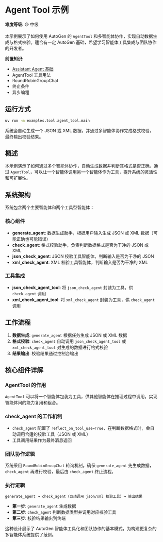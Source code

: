 # Agent Tool 示例

**难度等级**: 🟡 中级

本示例展示了如何使用 AutoGen 的 `AgentTool` 和多智能体协作，实现自动数据生成与格式校验。适合有一定 AutoGen 基础，希望学习智能体工具集成与团队协作的开发者。

**前置知识**:
- [Assistant Agent 基础](../../agent/hello_world/README.md)
- AgentTool 工具用法
- RoundRobinGroupChat
- 终止条件
- 异步编程

## 运行方式
```bash
uv run -m examples.tool.agent_tool.main
```

系统会自动生成一个 JSON 或 XML 数据，并通过多智能体协作完成格式校验，最终输出校验结果。

## 概述
本示例演示了如何通过多个智能体协作，自动生成数据并判断其格式是否正确。通过 `AgentTool`，可以让一个智能体调用另一个智能体作为工具，提升系统的灵活性和可扩展性。

## 系统架构
系统包含两个主要智能体和两个工具型智能体：

### 核心组件
- **generate_agent**: 数据生成助手，根据用户输入生成 JSON 或 XML 数据（可能正确也可能错误）
- **check_agent**: 格式校验助手，负责判断数据格式是否为干净的 JSON 或 XML
- **json_check_agent**: JSON 校验工具智能体，判断输入是否为干净的 JSON
- **xml_check_agent**: XML 校验工具智能体，判断输入是否为干净的 XML

### 工具集成
- **json_check_agent_tool**: 将 `json_check_agent` 封装为工具，供 `check_agent` 调用
- **xml_check_agent_tool**: 将 `xml_check_agent` 封装为工具，供 `check_agent` 调用

## 工作流程
1. **数据生成**: `generate_agent` 根据任务生成 JSON 或 XML 数据
2. **格式校验**: `check_agent` 自动调用 `json_check_agent_tool` 或 `xml_check_agent_tool` 对生成的数据进行格式校验
3. **结果输出**: 校验结果通过控制台输出

## 核心组件详解

### AgentTool 的作用
`AgentTool` 可以将一个智能体包装为工具，供其他智能体在推理过程中调用，实现智能体间的能力复用和组合。

### check_agent 的工作机制
- `check_agent` 配置了 `reflect_on_tool_use=True`，在判断数据格式时，会自动调用合适的校验工具（JSON 或 XML）
- 工具调用结果作为最终消息返回

### 团队协作逻辑
系统采用 `RoundRobinGroupChat` 轮询机制，确保 `generate_agent` 先生成数据，`check_agent` 再进行校验，最后由 `check_agent` 终止流程。

### 执行逻辑
```
generate_agent → check_agent（自动调用 json/xml 校验工具）→ 输出结果
```

- **第一步**: `generate_agent` 生成数据
- **第二步**: `check_agent` 判断数据类型并调用对应校验工具
- **第三步**: 校验结果输出到终端

这种设计展示了 AutoGen 智能体工具化和团队协作的基本模式，为构建更复杂的多智能体系统提供了范例。